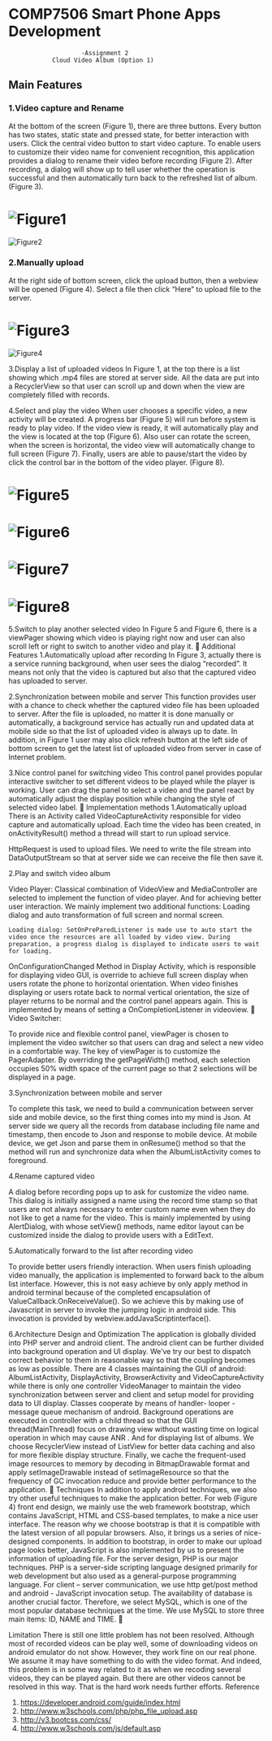 # COMP7506 Smart Phone Apps Development
                        -Assignment 2
                Cloud Video Album (Option 1)

## Main Features
### 1.Video capture and Rename
At the bottom of the screen (Figure 1), there are three buttons. Every button has two states, static state and pressed state, for better interaction with users. Click the central video button to start video capture. To enable users to customize their video name for convenient recognition, this application provides a dialog to rename their video before recording (Figure 2). After recording, a dialog will show up to tell user whether the operation is successful and then automatically turn back to the refreshed list of album. (Figure 3).
# ![Figure1](https://github.com/1040870658/Cloud_Album/raw/master/pics/figure1.png)
  ![Figure2](https://github.com/1040870658/Cloud_Album/raw/master/pics/figure2.png)
### 2.Manually upload
At the right side of bottom screen, click the upload button, then a webview will be opened (Figure 4). Select a file then click “Here” to upload file to the server.
# ![Figure3](https://github.com/1040870658/Cloud_Album/raw/master/pics/figure3.png)
 ![Figure4](https://github.com/1040870658/Cloud_Album/raw/master/pics/figure4.png)

3.Display a list of uploaded videos
In Figure 1, at the top there is a list showing which .mp4 files are stored at server side. All the data are put into a RecyclerView so that user can scroll up and down when the view are completely filled with records.

4.Select and play the video
When user chooses a specific video, a new activity will be created. A progress bar (Figure 5) will run before system is ready to play video. If the video view is ready, it will automatically play and the view is located at the top (Figure 6). Also user can rotate the screen, when the screen is horizontal, the video view will automatically change to full screen (Figure 7). Finally, users are able to pause/start the video by click the control bar in the bottom of the video player. (Figure 8).

# ![Figure5](https://github.com/1040870658/Cloud_Album/raw/master/pics/figure5.png)
# ![Figure6](https://github.com/1040870658/Cloud_Album/raw/master/pics/figure6.png)
# ![Figure7](https://github.com/1040870658/Cloud_Album/raw/master/pics/figure7.png)
# ![Figure8](https://github.com/1040870658/Cloud_Album/raw/master/pics/figure8.png)

5.Switch to play another selected video
In Figure 5 and Figure 6, there is a viewPager showing which video is playing right now and user can also scroll left or right to switch to another video and play it.

Additional Features
1.Automatically upload after recording
In Figure 3, actually there is a service running background, when user sees the dialog “recorded”. It means not only that the video is captured but also that the captured video has uploaded to server. 

2.Synchronization between mobile and server
This function provides user with a chance to check whether the captured video file has been uploaded to server. After the file is uploaded, no matter it is done manually or automatically, a background service has actually run and updated data at mobile side so that the list of uploaded video is always up to date. In addition, in Figure 1 user may also click refresh button at the left side of bottom screen to get the latest list of uploaded video from server in case of Internet problem.

3.Nice control panel for switching video
    This control panel provides popular interactive switcher to set different videos to be played while the player is working. User can drag the panel to select a video and the panel react by automatically adjust the display position while changing the style of selected video label.

Implementation methods
1.Automatically upload
There is an Activity called VideoCaptureActivity responsible for video capture and automatically upload. Each time the video has been created, in onActivityResult() method a thread will start to run upload service.

HttpRequest is used to upload files. We need to write the file stream into DataOutputStream so that at server side we can receive the file then save it.

2.Play and switch video album

Video Player:
Classical combination of VideoView and MediaController are selected to implement the function of video player. And for achieving better user interaction. We mainly implement two additional functions: Loading dialog and auto transformation of full screen and normal screen.


    Loading dialog: SetOnPreParedListener is made use to auto start the video once the resources are all loaded by video view. During preparation, a progress dialog is displayed to indicate users to wait for loading.




OnConfigurationChanged Method in Display Activity, which is responsible for displaying video GUI, is override to achieve full screen display when users rotate the phone to horizontal orientation. When video  finishes displaying or users rotate back to normal vertical orientation, the size of player returns to be normal and the control panel appears again. This is implemented by means of setting a OnCompletionListener in videoview.

Video Switcher:


To provide nice and flexible control panel, viewPager is chosen to implement the video switcher so that users can drag and select a new video in a comfortable way. The key of viewPager is to customize the PagerAdapter. By overriding the getPageWidth() method, each selection occupies 50% width space of the current page so that 2 selections will be displayed in a page. 

3.Synchronization between mobile and server


To complete this task, we need to build a communication between server side and mobile device, so the first thing comes into my mind is Json. At server side we query all the records from database including file name and timestamp, then encode to Json and response to mobile device. At mobile device, we get Json and parse them in onResume() method so that the method will run and synchronize data when the AlbumListActivity comes to foreground. 

4.Rename captured video


A dialog before recording pops up to ask for customize the video name. This dialog is initially assigned a name using the record time stamp so that users are not always necessary to enter custom name even when they do not like to get a name for the video. This is mainly implemented by using AlertDialog, with whose setView() methods, name editor layout can be customized inside the dialog to provide users with a EditText.

5.Automatically forward to the list after recording video




To provide better users friendly interaction. When users finish uploading video manually, the application is implemented to forward back to the album list interface. However, this is not easy achieve by only apply method in android terminal because of the completed encapsulation of   ValueCallback.OnReceiveValue(). So we achieve this by making use of Javascript in server to invoke the jumping logic in android side. This invocation is provided by webview.addJavaScriptinterface().



6.Architecture Design and Optimization
The application is globally divided into PHP server and android client. The android client can be further divided into background operation and UI display. We’ve try our best to dispatch correct behavior to them in reasonable way so that the coupling becomes as low as possible.
There are 4 classes maintaining the GUI of android: AlbumListActivity, DisplayActivity, BrowserActivity and VideoCaptureActivity while there is only one controller VideoManager to maintain the video synchronization between server and client and setup model for providing data to UI display.
Classes cooperate by means of handler- looper - message queue mechanism of android. Background operations are executed in controller with a child thread so that the GUI thread(MainThread) focus on drawing view without wasting time on logical operation in which may cause ANR .
And for displaying list of albums. We choose RecyclerView instead of ListView for better data caching and also for more flexible display structure. 
Finally, we cache the frequent-used image resources to memory by decoding in BitmapDrawable format and apply setImageDrawable instead of setImageResource so that the frequency of GC invocation reduce and provide better performance to the application.

Techniques
In addition to apply android techniques, we also try other useful techniques to make the application better.
For web (Figure 4) front end design, we mainly use the web framework bootstrap, which contains JavaScript, HTML and CSS-based templates, to make a nice user interface. The reason why we choose bootstrap is that it is compatible with the latest version of all popular browsers. Also, it brings us a series of nice-designed components. In addition to bootstrap, in order to make our upload page looks better, JavaScript is also implemented by us to present the information of uploading file.
For the server design, PHP is our major techniques. PHP is a server-side scripting language designed primarily for web development but also used as a general-purpose programming language.
For client – server communication, we use http get/post method and   android - JavaScript invocation setup.
The availability of database is another crucial factor. Therefore, we select MySQL, which is one of the most popular database techniques at the time. We use MySQL to store three main items: ID, NAME and TIME. 


Limitation
There is still one little problem has not been resolved. Although most of recorded videos can be play well, some of downloading videos on android emulator do not show. However, they work fine on our real phone. We assume it may have something to do with the video format. And indeed, this problem is in some way related to it as when we recoding several videos, they can be played again. But there are other videos cannot be resolved in this way. That is the hard work needs further efforts. 
Reference
1.  https://developer.android.com/guide/index.html
2.  http://www.w3schools.com/php/php_file_upload.asp
3.  http://v3.bootcss.com/css/
4.  http://www.w3schools.com/js/default.asp

